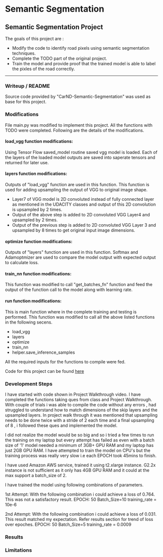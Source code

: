 # Semantic Segmentation 

## **Semantic Segmentation Project**

The goals of this project are :
* Modify the code to identify road pixels using semantic segmentation techniques. 
* Complete the TODO part of the original project. 
* Train the model and provide proof that the trained model is able to label the pixles of the road correctly. 

---
### Writeup / README
Source code provided by "CarND-Semantic-Segmentation" was used as base for this project. 

### Modifications
File main.py was modified to implement this project. All the functions with TODO were completed. Following are the details of the modifications. 

#### load_vgg function modifications: 
Using Tensor Flow saved_model routine saved vgg model is loaded. Each of the layers of the loaded model outputs are saved into saperate tensors and returned for later use. 

#### layers function modifications:
Outputs of "load_vgg" function are used in this function. This function is used for adding upsampling the output of VGG to original image shape.
- Layer7 of VGG model is  2D convoluted instead of fully connected layer as mentioned in the UDACITY classes and output of this 2D convolution is upsampled by 2 times. 
- Output of the above step is added to 2D convoluted VGG Layer4 and upsampled by 2 times.
- Output of the previous step is added to 2D convoluted VGG Layer 3 and upsampled by 8 times to get original input image dimensions.

#### optimize function modifications:
Outputs of "layers" function are used in this function. Softmax and Adamoptmizer are used to compare the model output with expected output to calculate loss. 

#### train_nn function modifications:
This function was modified to call "get_batches_fn" function and feed the output of the function call to the model along with learning rate. 

#### run function modifications: 
This is main function where in the complete training and testing is performed. This function was modified to call all the above listed functions in the following secens. 
- load_vgg
- layers
- optimize
- train_nn 
- helper.save_inference_samples

All the required inputs for the functions to compile were fed. 

Code for this project can be found [here ](./src)

### Development Steps 
I have started with code shown in Project Walkthrough video. I have completed the functions taking ques from class and Project Walkthrough. With couple of trials i was able to compile the code without any errors , had struggled to understand how to match dimensions of the skip layers and the upsampled layers. In project walk through it was mentioned that upsampling needs to be done twice with a stride of 2 each time and a final upsampling of 8 , i followed these ques and implemented the model. 

I did not realize the model would be so big and so i tried a few times to run the training on my laptop but every attempt has failed as even with a batch size of '1' model needed a minimum of 3GB+ GPU RAM and my laptop has just 2GB GPU RAM. I have attempted to train the model on CPU's but the training process was really very slow i.e each EPOCH took 45mins to finish. 

I have used Amazon AWS service, trained it using t2.xlarge instance. G2.2x instance is not sufficient as it only has 4GB GPU RAM and it could at the max support a batch_size of 2. 

I have trained the model using following combinations of parameters. 

1st Attempt: With the following combination i could achieve a loss of 0.764. This was not a satisfactory result. 
  EPOCH: 50
  Batch_Size=10
  training_rate = 10e-6

2nd Attempt: With the following combination i could achieve a loss of 0.031. This result matched my expectation. Refer results section for trend of loss over epoches.
  EPOCH: 50
  Batch_Size=5
  training_rate = 0.0009

### Results


### Limitations
